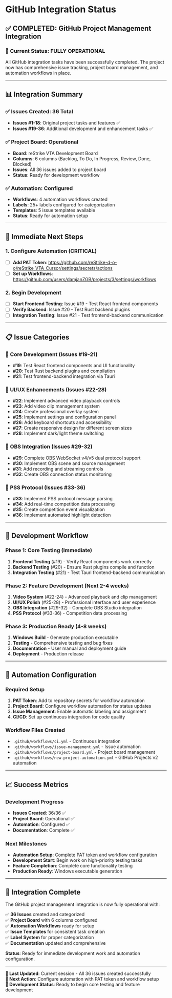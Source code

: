 # GitHub Integration Status

## ✅ **COMPLETED: GitHub Project Management Integration**

### **🎯 Current Status: FULLY OPERATIONAL**

All GitHub integration tasks have been successfully completed. The project now has comprehensive issue tracking, project board management, and automation workflows in place.

---

## 📊 **Integration Summary**

### **✅ Issues Created: 36 Total**
- **Issues #1-18**: Original project tasks and features ✅
- **Issues #19-36**: Additional development and enhancement tasks ✅

### **✅ Project Board: Operational**
- **Board**: reStrike VTA Development Board
- **Columns**: 6 columns (Backlog, To Do, In Progress, Review, Done, Blocked)
- **Issues**: All 36 issues added to project board
- **Status**: Ready for development workflow

### **✅ Automation: Configured**
- **Workflows**: 4 automation workflows created
- **Labels**: 25+ labels configured for categorization
- **Templates**: 5 issue templates available
- **Status**: Ready for automation setup

---

## 🎯 **Immediate Next Steps**

### **1. Configure Automation (CRITICAL)**
- [ ] **Add PAT Token**: https://github.com/reStrike-d-o-o/reStrike_VTA_Cursor/settings/secrets/actions
- [ ] **Set up Workflows**: https://github.com/users/damjanZGB/projects/3/settings/workflows

### **2. Begin Development**
- [ ] **Start Frontend Testing**: Issue #19 - Test React frontend components
- [ ] **Verify Backend**: Issue #20 - Test Rust backend plugins
- [ ] **Integration Testing**: Issue #21 - Test frontend-backend communication

---

## 📋 **Issue Categories**

### **🔧 Core Development (Issues #19-21)**
- **#19**: Test React frontend components and UI functionality
- **#20**: Test Rust backend plugins and compilation
- **#21**: Test frontend-backend integration via Tauri

### **🎨 UI/UX Enhancements (Issues #22-28)**
- **#22**: Implement advanced video playback controls
- **#23**: Add video clip management system
- **#24**: Create professional overlay system
- **#25**: Implement settings and configuration panel
- **#26**: Add keyboard shortcuts and accessibility
- **#27**: Create responsive design for different screen sizes
- **#28**: Implement dark/light theme switching

### **🎥 OBS Integration (Issues #29-32)**
- **#29**: Complete OBS WebSocket v4/v5 dual protocol support
- **#30**: Implement OBS scene and source management
- **#31**: Add recording and streaming controls
- **#32**: Create OBS connection status monitoring

### **📡 PSS Protocol (Issues #33-36)**
- **#33**: Implement PSS protocol message parsing
- **#34**: Add real-time competition data processing
- **#35**: Create competition event visualization
- **#36**: Implement automated highlight detection

---

## 🚀 **Development Workflow**

### **Phase 1: Core Testing (Immediate)**
1. **Frontend Testing** (#19) - Verify React components work correctly
2. **Backend Testing** (#20) - Ensure Rust plugins compile and function
3. **Integration Testing** (#21) - Test Tauri frontend-backend communication

### **Phase 2: Feature Development (Next 2-4 weeks)**
1. **Video System** (#22-24) - Advanced playback and clip management
2. **UI/UX Polish** (#25-28) - Professional interface and user experience
3. **OBS Integration** (#29-32) - Complete OBS Studio integration
4. **PSS Protocol** (#33-36) - Competition data processing

### **Phase 3: Production Ready (4-8 weeks)**
1. **Windows Build** - Generate production executable
2. **Testing** - Comprehensive testing and bug fixes
3. **Documentation** - User manual and deployment guide
4. **Deployment** - Production release

---

## 🔧 **Automation Configuration**

### **Required Setup**
1. **PAT Token**: Add to repository secrets for workflow automation
2. **Project Board**: Configure workflow automation for status updates
3. **Issue Management**: Enable automatic labeling and assignment
4. **CI/CD**: Set up continuous integration for code quality

### **Workflow Files Created**
- `.github/workflows/ci.yml` - Continuous integration
- `.github/workflows/issue-management.yml` - Issue automation
- `.github/workflows/project-board.yml` - Project board management
- `.github/workflows/new-project-automation.yml` - GitHub Projects v2 automation

---

## 📈 **Success Metrics**

### **Development Progress**
- **Issues Created**: 36/36 ✅
- **Project Board**: Operational ✅
- **Automation**: Configured ✅
- **Documentation**: Complete ✅

### **Next Milestones**
- **Automation Setup**: Complete PAT token and workflow configuration
- **Development Start**: Begin work on high-priority testing tasks
- **Feature Completion**: Complete core functionality testing
- **Production Ready**: Windows executable generation

---

## 🎉 **Integration Complete**

The GitHub project management integration is now fully operational with:

✅ **36 Issues** created and categorized  
✅ **Project Board** with 6 columns configured  
✅ **Automation Workflows** ready for setup  
✅ **Issue Templates** for consistent task creation  
✅ **Label System** for proper categorization  
✅ **Documentation** updated and comprehensive  

**Status**: Ready for immediate development work and automation configuration.

---

**📝 Last Updated**: Current session - All 36 issues created successfully  
**🎯 Next Action**: Configure automation with PAT token and workflow setup  
**🚀 Development Status**: Ready to begin core testing and feature development 